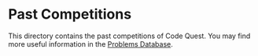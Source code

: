 # Past Competitions

This directory contains the past competitions of Code Quest. You may find more useful information in the [Problems Database](problems-database.xlsx).

